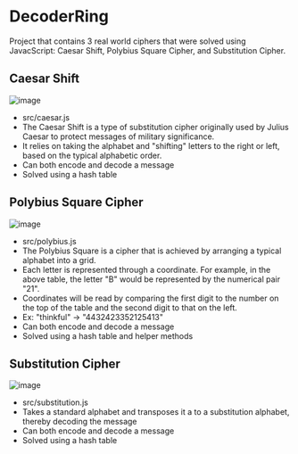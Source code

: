 # DecoderRing

Project that contains 3 real world ciphers that were solved using JavacScript: Caesar Shift, Polybius Square Cipher, and Substitution Cipher.

## Caesar Shift

![image](https://user-images.githubusercontent.com/61096655/132557351-8661ecd1-e130-4596-8151-36986f4cadac.png)

* src/caesar.js
* The Caesar Shift is a type of substitution cipher originally used by Julius Caesar to protect messages of military significance. 
* It relies on taking the alphabet and "shifting" letters to the right or left, based on the typical alphabetic order.
* Can both encode and decode a message
* Solved using a hash table

## Polybius Square Cipher

![image](https://user-images.githubusercontent.com/61096655/132559893-a133778f-9082-475d-889b-92385a605797.png)

* src/polybius.js
* The Polybius Square is a cipher that is achieved by arranging a typical alphabet into a grid. 
* Each letter is represented through a coordinate. For example, in the above table, the letter "B" would be represented by the numerical pair "21".
* Coordinates will be read by comparing the first digit to the number on the top of the table and the second digit to that on the left.
* Ex: "thinkful" -> "4432423352125413"
* Can both encode and decode a message
* Solved using a hash table and helper methods

## Substitution Cipher

![image](https://user-images.githubusercontent.com/61096655/132560342-c33e2b54-d44e-45fb-b0b8-c3c60d0871f1.png)

* src/substitution.js
* Takes a standard alphabet and transposes it a to a substitution alphabet, thereby decoding the message
* Can both encode and decode a message
* Solved using a hash table
